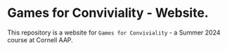 # Games for Conviviality - Website.

This repository is a website for `Games for Conviviality` - a Summer 2024 course at Cornell AAP.
